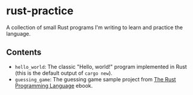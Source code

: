 # rust-practice
A collection of small Rust programs I'm writing to learn and practice the language.

## Contents
- `hello_world`: The classic "Hello, world!" program implemented in Rust (this is the default output of `cargo new`).
- `guessing_game`: The guessing game sample project from [The Rust Programming Language](https://doc.rust-lang.org/book/) ebook.
